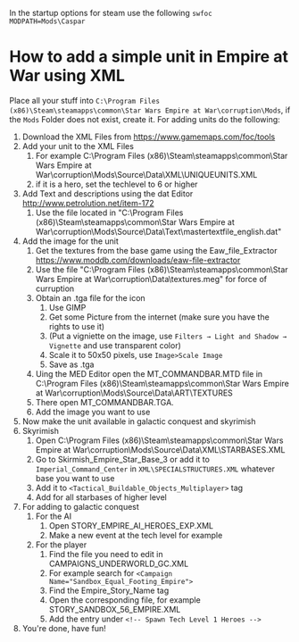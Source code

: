 In the startup options for steam use the following `swfoc MODPATH=Mods\Caspar`


# How to add a simple unit in Empire at War using XML
Place all your stuff into `C:\Program Files (x86)\Steam\steamapps\common\Star Wars Empire at War\corruption\Mods`, if the `Mods` Folder does not exist, create it.
For adding units do the following:
   1. Download the XML Files from https://www.gamemaps.com/foc/tools
   2. Add your unit to the XML Files
      1. For example C:\Program Files (x86)\Steam\steamapps\common\Star Wars Empire at War\corruption\Mods\Source\Data\XML\UNIQUEUNITS.XML
      2. if it is a hero, set the techlevel to 6 or higher
   3. Add Text and descriptions using the dat Editor http://www.petrolution.net/item-172
       1. Use the file located in "C:\Program Files (x86)\Steam\steamapps\common\Star Wars Empire at War\corruption\Mods\Source\Data\Text\mastertextfile_english.dat"
   4. Add the image for the unit
       1. Get the textures from the base game using the Eaw_file_Extractor https://www.moddb.com/downloads/eaw-file-extractor
       2. Use the file "C:\Program Files (x86)\Steam\steamapps\common\Star Wars Empire at War\corruption\Data\textures.meg" for force of curruption
       3. Obtain an .tga file for the icon
          1. Use GIMP
          2. Get some Picture from the internet (make sure you have the rights to use it)
          3. (Put a vigniette on the image, use `Filters → Light and Shadow → Vignette` and use transparent color)
          4. Scale it to 50x50 pixels, use `Image>Scale Image`
          5. Save as .tga
       4. Uing the MED Editor open the MT_COMMANDBAR.MTD file in C:\Program Files (x86)\Steam\steamapps\common\Star Wars Empire at War\corruption\Mods\Source\Data\ART\TEXTURES
       5. There open MT_COMMANDBAR.TGA.
       6. Add the image you want to use
   5. Now make the unit available in galactic conquest and skyrimish
   6. Skyrimish
       1. Open C:\Program Files (x86)\Steam\steamapps\common\Star Wars Empire at War\corruption\Mods\Source\Data\XML\STARBASES.XML
       2. Go to Skirmish_Empire_Star_Base_3 or add it to `Imperial_Command_Center` in `XML\SPECIALSTRUCTURES.XML` whatever base you want to use
       3. Add it to `<Tactical_Buildable_Objects_Multiplayer>` tag
       4. Add for all starbases of higher level
   7. For adding to galactic conquest
       1. For the AI
          1. Open STORY_EMPIRE_AI_HEROES_EXP.XML
          2. Make a new event at the tech level for example 
       2. For the player
          1. Find the file you need to edit in CAMPAIGNS_UNDERWORLD_GC.XML
          2. For example search for `<Campaign Name="Sandbox_Equal_Footing_Empire">`
          3. Find the Empire_Story_Name tag
          4. Open the corresponding file, for example STORY_SANDBOX_56_EMPIRE.XML
          5. Add the entry under `<!-- Spawn Tech Level 1 Heroes -->`
   8. You're done, have fun!
       
